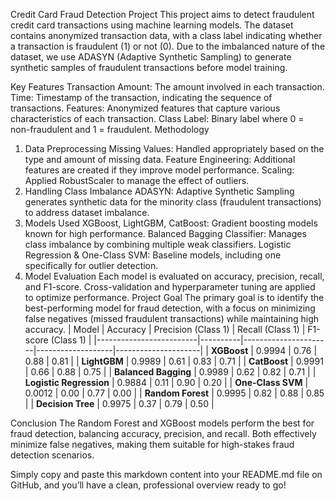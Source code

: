 Credit Card Fraud Detection Project
This project aims to detect fraudulent credit card transactions using machine learning models. The dataset contains anonymized transaction data, with a class label indicating whether a transaction is fraudulent (1) or not (0). Due to the imbalanced nature of the dataset, we use ADASYN (Adaptive Synthetic Sampling) to generate synthetic samples of fraudulent transactions before model training.

Key Features
Transaction Amount: The amount involved in each transaction.
Time: Timestamp of the transaction, indicating the sequence of transactions.
Features: Anonymized features that capture various characteristics of each transaction.
Class Label: Binary label where 0 = non-fraudulent and 1 = fraudulent.
Methodology
1. Data Preprocessing
Missing Values: Handled appropriately based on the type and amount of missing data.
Feature Engineering: Additional features are created if they improve model performance.
Scaling: Applied RobustScaler to manage the effect of outliers.
2. Handling Class Imbalance
ADASYN: Adaptive Synthetic Sampling generates synthetic data for the minority class (fraudulent transactions) to address dataset imbalance.
3. Models Used
XGBoost, LightGBM, CatBoost: Gradient boosting models known for high performance.
Balanced Bagging Classifier: Manages class imbalance by combining multiple weak classifiers.
Logistic Regression & One-Class SVM: Baseline models, including one specifically for outlier detection.
4. Model Evaluation
Each model is evaluated on accuracy, precision, recall, and F1-score.
Cross-validation and hyperparameter tuning are applied to optimize performance.
Project Goal
The primary goal is to identify the best-performing model for fraud detection, with a focus on minimizing false negatives (missed fraudulent transactions) while maintaining high accuracy.
| Model                   | Accuracy | Precision (Class 1) | Recall (Class 1) | F1-score (Class 1) |
|-------------------------|----------|----------------------|-------------------|---------------------|
| **XGBoost**             | 0.9994   | 0.76                | 0.88             | 0.81               |
| **LightGBM**            | 0.9989   | 0.61                | 0.83             | 0.71               |
| **CatBoost**            | 0.9991   | 0.66                | 0.88             | 0.75               |
| **Balanced Bagging**    | 0.9989   | 0.62                | 0.82             | 0.71               |
| **Logistic Regression** | 0.9884   | 0.11                | 0.90             | 0.20               |
| **One-Class SVM**       | 0.0012   | 0.00                | 0.77             | 0.00               |
| **Random Forest**       | 0.9995   | 0.82                | 0.88             | 0.85               |
| **Decision Tree**       | 0.9975   | 0.37                | 0.79             | 0.50               |

Conclusion
The Random Forest and XGBoost models perform the best for fraud detection, balancing accuracy, precision, and recall. Both effectively minimize false negatives, making them suitable for high-stakes fraud detection scenarios.

Simply copy and paste this markdown content into your README.md file on GitHub, and you’ll have a clean, professional overview ready to go!





